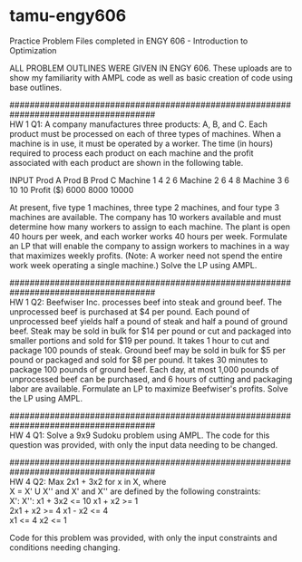 # tamu-engy606
Practice Problem Files completed in ENGY 606 - Introduction to Optimization

ALL PROBLEM OUTLINES WERE GIVEN IN ENGY 606. 
These uploads are to show my familiarity with AMPL code as well as basic creation of code using base outlines. 

#####################################################################################  
HW 1 Q1:
A company manufactures three products: A, B, and C. Each product must be processed on each of three types of machines. When a machine is in use, it must be operated by a worker. The time (in hours) required to process each product on each machine and the profit associated with each product are shown in the following table. 

INPUT     Prod A	Prod B	Prod C
Machine 1	    4	    2	      6
Machine 2	    6	    4	      8
Machine 3	    6	    10	    10
Profit ($)	6000	8000	  10000

At present, five type 1 machines, three type 2 machines, and four type 3 machines are available. The company has 10 workers available and must determine how many workers to assign to each machine. The plant is open 40 hours per week, and each worker works 40 hours per week. Formulate an LP that will enable the company to assign workers to machines in a way that maximizes weekly profits. (Note: A worker need not spend the entire work week operating a single machine.) Solve the LP using AMPL. 

#####################################################################################  
HW 1 Q2:
Beefwiser Inc. processes beef into steak and ground beef. The unprocessed beef is purchased at $4 per pound.  Each pound of unprocessed beef yields half a pound of steak and half a pound of ground beef.  Steak may be sold in bulk for $14 per pound or cut and packaged into smaller portions and sold for $19 per pound. It takes 1 hour to cut and package 100 pounds of steak. Ground beef may be sold in bulk for $5 per pound or packaged and sold for $8 per pound. It takes 30 minutes to package 100 pounds of ground beef.  Each day, at most 1,000 pounds of unprocessed beef can be purchased, and 6 hours of cutting and packaging labor are available. Formulate an LP to maximize Beefwiser's profits. Solve the LP using AMPL.

#####################################################################################  
HW 4 Q1:
Solve a 9x9 Sudoku problem using AMPL. The code for this question was provided, with only the input data needing to be changed. 

#####################################################################################  
HW 4 Q2: 
Max 2x1 + 3x2 for x in X, where  
X = X' U X'' and X' and X'' are defined by the following constraints:  
X':                        X'':
x1 + 3x2 <= 10             x1 + x2 >= 1  
2x1 + x2 >= 4              x1 - x2 <= 4  
x1       <= 4                   x2 <= 1  

Code for this problem was provided, with only the input constraints and conditions needing changing. 

